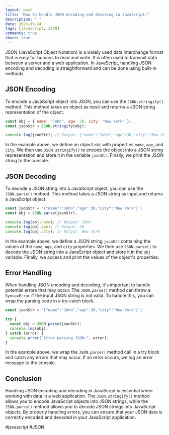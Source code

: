 ```yaml
---
layout: post
title: "How to handle JSON encoding and decoding in JavaScript."
description: " "
date: 2023-09-24
tags: [javascript, JSON]
comments: true
share: true
---
```


JSON (JavaScript Object Notation) is a widely used data interchange format that is easy for humans to read and write. It is often used to transmit data between a server and a web application. In JavaScript, handling JSON encoding and decoding is straightforward and can be done using built-in methods.

## JSON Encoding

To encode a JavaScript object into JSON, you can use the `JSON.stringify()` method. This method takes an object as input and returns a JSON string representation of the object.

```javascript
const obj = { name: "John", age: 30, city: "New York" };
const jsonStr = JSON.stringify(obj);

console.log(jsonStr); // Output: {"name":"John","age":30,"city":"New York"}
```

In the example above, we define an object `obj` with properties `name`, `age`, and `city`. We then use `JSON.stringify()` to encode the object into a JSON string representation and store it in the variable `jsonStr`. Finally, we print the JSON string to the console.

## JSON Decoding

To decode a JSON string into a JavaScript object, you can use the `JSON.parse()` method. This method takes a JSON string as input and returns a JavaScript object.

```javascript
const jsonStr = '{"name":"John","age":30,"city":"New York"}';
const obj = JSON.parse(jsonStr);

console.log(obj.name); // Output: John
console.log(obj.age); // Output: 30
console.log(obj.city); // Output: New York
```

In the example above, we define a JSON string `jsonStr` containing the values of the `name`, `age`, and `city` properties. We then use `JSON.parse()` to decode the JSON string into a JavaScript object and store it in the `obj` variable. Finally, we access and print the values of the object's properties.

## Error Handling

When handling JSON encoding and decoding, it's important to handle potential errors that may occur. The `JSON.parse()` method can throw a `SyntaxError` if the input JSON string is not valid. To handle this, you can wrap the parsing code in a try-catch block.

```javascript
const jsonStr = '{"name":"John","age":30,"city":"New York"}';

try {
  const obj = JSON.parse(jsonStr);
  console.log(obj);
} catch (error) {
  console.error("Error parsing JSON:", error);
}
```

In the example above, we wrap the `JSON.parse()` method call in a try block and catch any errors that may occur. If an error occurs, we log an error message to the console.

## Conclusion

Handling JSON encoding and decoding in JavaScript is essential when working with data in a web application. The `JSON.stringify()` method allows you to encode JavaScript objects into JSON strings, while the `JSON.parse()` method allows you to decode JSON strings into JavaScript objects. By properly handling errors, you can ensure that your JSON data is correctly encoded and decoded in your JavaScript application.

#javascript #JSON